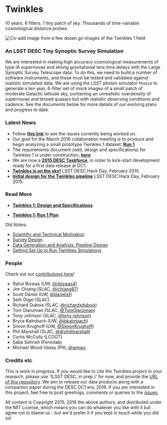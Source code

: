# Twinkles

10 years. 6 filters. 1 tiny patch of sky. Thousands of time-variable cosmological distance probes.

![Co-add image from a few dozen *gri* images of the Twinkles 1 field ](https://github.com/DarkEnergyScienceCollaboration/Twinkles/raw/master/code/rgb_coadd.png)

### An LSST DESC Tiny Synoptic Survey Simulation

We are interested in making high accuracy cosmological measurements of type IA supernovae and strong gravitational lens time delays with the Large Synoptic Survey Telescope data. To do this, we need to build a number of software instruments, and these must be tested and validated against realistic simulated data. We are using the LSST photon simulator `PhoSim` to generate a ten year, 6-filter set of mock images of a small patch of moderate Galactic latitude sky, containing an unrealistic overdensity of supernovae and lensed quasars but with realistic observing conditions and cadence. See the documents below for more details of our evolving plans and progress to date.

### Latest News

* Follow **[this link](https://github.com/DarkEnergyScienceCollaboration/Twinkles/labels/In%20Progress)** to see the issues currently being worked on.
* Our goal for the March 2016 collaboration meeting is to produce and begin analyzing a small prototype Twinkles 1 dataset: **[Run 1](https://github.com/DarkEnergyScienceCollaboration/Twinkles/blob/master/doc/Run1.md)**
* The requirements document (well, design and specifications) for Twinkles 1 is under construction, **[here](https://github.com/DarkEnergyScienceCollaboration/Twinkles/blob/master/doc/Requirements/)**
* We are now a **[2015 DESC Taskforce](https://github.com/DarkEnergyScienceCollaboration/Twinkles/blob/master/doc/Taskforce2015_Twinkles.md)**, in order to kick-start development ready for a first data release at DC1.
* **[Twinkles is on the sky!](http://github.com/DarkEnergyScienceCollaboration/Twinkles/blob/master/examples/notebooks/First%20Light.ipynb)**  LSST DESC Hack Day, February 2015.
* **[Initial design for the Twinkles pipeline](https://confluence.slac.stanford.edu/display/LSSTDESC/Twinkles+flow+chart)** LSST DESC Hack Day, February 2015.


### Read More

* **[Twinkles 1: Design and Specifications](https://github.com/DarkEnergyScienceCollaboration/Twinkles/blob/master/doc/Requirements/)**

* **[Twinkles 1: Run 1 Plan](https://github.com/DarkEnergyScienceCollaboration/Twinkles/blob/master/doc/Run1.md)**

Old Notes:
* [Scientific and Technical Motivation](https://github.com/DarkEnergyScienceCollaboration/Twinkles/blob/master/doc/Motivation.md)
* [Survey Design](https://github.com/DarkEnergyScienceCollaboration/Twinkles/blob/master/doc/Design.md)
* [Data Generation and Analysis: Pipeline Design](https://github.com/DarkEnergyScienceCollaboration/Twinkles/blob/master/doc/Organisation.md)
* [Getting Set Up to Run Twinkles Simulations](https://github.com/DarkEnergyScienceCollaboration/Twinkles/blob/master/doc/Setup.md)


### People

Check out our [contributions here](https://github.com/DarkEnergyScienceCollaboration/Twinkles/graphs/contributors)!

* Rahul Biswas (UW,
[@rbiswas4](https://github.com/DarkEnergyScienceCollaboration/Twinkles/issues?q=assignee%3Arbiswas4))
* Jim Chiang (SLAC,
[@jchiang87](https://github.com/DarkEnergyScienceCollaboration/Twinkles/issues?q=assignee%3Ajchiang87))
* Scott Daniel (UW,
[@danielsf](https://github.com/DarkEnergyScienceCollaboration/Twinkles/issues?q=assignee%3Adanielsf))
* Seth Digel (SLAC)
* Richard Dubois (SLAC,
[@richardxdubois](https://github.com/DarkEnergyScienceCollaboration/Twinkles/issues?q=assignee%3Arichardxdubois))
* Tom Glanzman (SLAC,
[@TomGlanzman](https://github.com/DarkEnergyScienceCollaboration/Twinkles/issues?q=assignee%3ATomGlanzman))
* Tony Johnson (SLAC,
[@tony-johnson](https://github.com/DarkEnergyScienceCollaboration/Twinkles/issues?q=assignee%3Atony-johnson))
* Bryce Kalmbach (UW,
[@jbkalmbach](https://github.com/DarkEnergyScienceCollaboration/Twinkles/issues?q=assignee%3Ajbkalmbach))
* Simon Krughoff (UW,
[@SimonKrughoff](https://github.com/DarkEnergyScienceCollaboration/Twinkles/issues?q=assignee%3ASimonKrughoff))
* Phil Marshall (SLAC,
[@drphilmarshall](https://github.com/DarkEnergyScienceCollaboration/Twinkles/issues?q=assignee%3Adrphilmarshall))
* Curtis McCully (LCOGT)
* Saba Sehrish (Fermilab)
* Michael Wood-Vasey (Pitt,
[@wmwv](https://github.com/DarkEnergyScienceCollaboration/Twinkles/issues?q=assignee%3Awmwv)


### Credits etc

This is work in progress. If you would like to cite the Twinkles project in your research, please use '(LSST DESC, in prep.)' for now, and provide the [URL of this repository](https://github.com/DarkEnergyScienceCollaboration/Twinkles). We aim to release our data products along with a companion paper during the DESC DC1 era, 2016. If you are interested in this project, feel free to post greetings, comments or queries to the [issues](https://github.com/DarkEnergyScienceCollaboration/Twinkles/issues).  

All content is Copyright 2015, 2016 the above authors, and distributed under the MIT License, which means you can do whatever you like with it but agree not to blame us - but we'd prefer it if you kept in touch while you did so!
